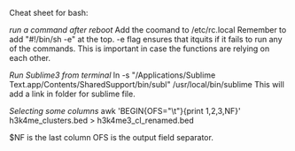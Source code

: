 Cheat sheet for bash:


_run a command after reboot_
Add the coomand to /etc/rc.local
Remember to add "#!/bin/sh -e" at the top. -e flag ensures that itquits if it fails to run any of the commands. This is important in case the 
functions are relying on each other.

_Run Sublime3 from terminal_
ln -s "/Applications/Sublime Text.app/Contents/SharedSupport/bin/subl" /usr/local/bin/sublime
This will add a link in folder for sublime file.

_Selecting some columns_
awk 'BEGIN{OFS="\t"}{print $1,$2,$3,$NF}' h3k4me_clusters.bed > h3k4me3_cl_renamed.bed

$NF is the last column
OFS is the output field separator.




